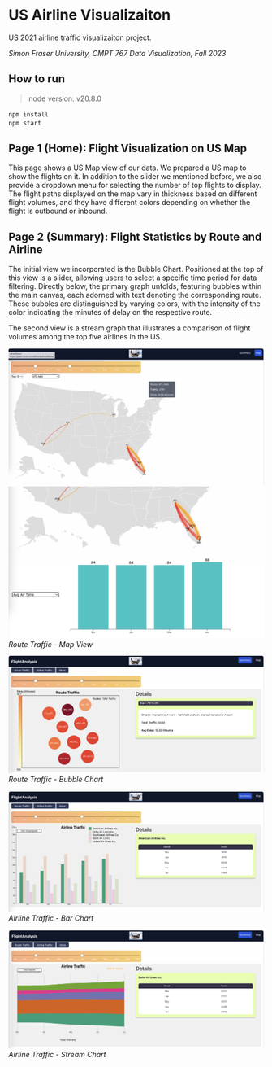 # US Airline Visualizaiton

US 2021 airline traffic visualizaiton project.

*Simon Fraser University, CMPT 767 Data Visualization, Fall 2023*

## How to run

> node version: v20.8.0

```bash
npm install
npm start
```

## Page 1 (Home): Flight Visualization on US Map

This page shows a US Map view of our data. We prepared a US map to show the flights on it. In addition to the slider we mentioned before, we also provide a dropdown menu for selecting the number of top flights to display. The flight paths displayed on the map vary in thickness based on different flight volumes, and they have different colors depending on whether the flight is outbound or inbound.


## Page 2 (Summary): Flight Statistics by Route and Airline

The initial view we incorporated is the Bubble Chart. Positioned at the top of this view is a slider, allowing users to select a specific time period for data filtering. Directly below, the primary graph unfolds, featuring bubbles within the main canvas, each adorned with text denoting the corresponding route. These bubbles are distinguished by varying colors, with the intensity of the color indicating the minutes of delay on the respective route.

The second view is a stream graph that illustrates a comparison of flight volumes among the top five airlines in the US. 

![alt text](readme/1.png) 
![alt text](readme/2.png)
*Route Traffic - Map View*

![alt text](readme/3.png)
*Route Traffic - Bubble Chart*

![alt text](readme/4.png)
*Airline Traffic - Bar Chart*

![alt text](readme/5.png)
*Airline Traffic - Stream Chart*